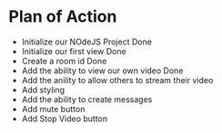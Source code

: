 # Plan of Action

- Initialize our NOdeJS Project Done
- Initialize our first view Done
- Create a room id Done
- Add the ability to view our own video Done
- Add the anility to allow others to stream their video
- Add styling
- Add the ability to create messages
- Add mute button
- Add Stop Video button

